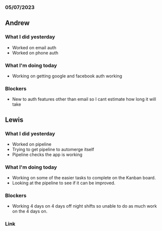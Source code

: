### 05/07/2023

## Andrew

### What I did yesterday

- Worked on email auth
- Worked on phone auth

### What I'm doing today

- Working on getting google and facebook auth working

### Blockers

- New to auth features other than email so I cant estimate how long it will take

## Lewis

### What I did yesterday

- Worked on pipeline
- Trying to get pipeline to automerge itself
- Pipeline checks the app is working

### What I'm doing today

- Working on some of the easier tasks to complete on the Kanban board.
- Looking at the pipeline to see if it can be improved.

### Blockers

- Working 4 days on 4 days off night shifts so unable to do as much work on the 4 days on.

### Link